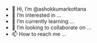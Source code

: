 - 👋 Hi, I’m @ashokkumarkottana
- 👀 I’m interested in ...
- 🌱 I’m currently learning ...
- 💞️ I’m looking to collaborate on ...
- 📫 How to reach me ...

<!---
ashokkumarkottana/ashokkumarkottana is a ✨ special ✨ repository because its `README.md` (this file) appears on your GitHub profile.
You can click the Preview link to take a look at your changes.
--->

